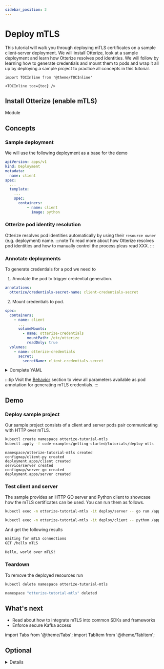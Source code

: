 ```yaml
---
sidebar_position: 2
---
```


# Deploy mTLS

This tutorial will walk you through deploying mTLS certificates on a sample client-server deployment.
We will install Otterize, look at a sample deployment and learn how Otterize resolves pod identities.
We will follow by learning how to generate credentials and mount them to pods
and wrap it all up by deploying a sample project to practice all concepts in this tutorial.

```mdx-code-block
import TOCInline from '@theme/TOCInline'

<TOCInline toc={toc} />
```

## Install Otterize (enable mTLS)

Module

## Concepts

### Sample deployment

We will use the following deployment as a base for the demo

```yaml
apiVersion: apps/v1
kind: Deployment
metadata:
  name: client
spec:
  ...
  template:
    ...
    spec:
      containers:
          - name: client
            image: python
```

### Otterize pod identity resolution

Otterize resolves pod identities automatically by using their `resource owner` (e.g. deployment) name.
:::note
To read more about how Otterize resolves pod identities and how to manually control the process pleas read XXX.
:::

### Annotate deployments

To generate credentials for a pod we need to

1. Annotate the pod to trigger credential generation.

```yaml
annotations:
  otterize/credentials-secret-name: client-credentials-secret
```

2. Mount credentials to pod.

```yaml
spec:
  containers:
    - name: client
      ...
      volumeMounts:
        - name: otterize-credentials
          mountPath: /etc/otterize
          readOnly: true
  volumes:
    - name: otterize-credentials
      secret:
        secretName: client-credentials-secret
```

<details>
<summary>Complete YAML</summary>

```yaml title="code-examples/getting-started/deploy-mtls/client.yaml"
apiVersion: apps/v1
kind: Deployment
metadata:
  name: client
spec:
  selector:
    matchLabels:
      app: client
  template:
    metadata:
      labels:
        app: client
      annotations:
        otterize/tls-secret-name: credentials-secret-name
    spec:
      containers:
        - name: client
          image: python
          volumeMounts:
            - name: otterize-credentials
              mountPath: /etc/otterize
              readOnly: true
      volumes:
        - name: otterize-credentials
          secret:
            secretName: client-credentials-secret
```

</details>

:::tip
Visit the [Behavior](/documentation/credential-operator/behavior) section to view all parameters available as pod
annotation for generating mTLS credentials.
:::

## Demo
### Deploy sample project

Our sample project consists of a client and server pods pair communicating with HTTP over mTLS.

```bash
kubectl create namespace otterize-tutorial-mtls
kubectl apply -f code-examples/getting-started/tutorials/deploy-mtls
```

```shell title="Result"
namespace/otterize-tutorial-mtls created
configmap/client-py created
deployment.apps/client created
service/server created
configmap/server-go created
deployment.apps/server created
```

### Test client and server

The sample provides an HTTP GO server and Python client to showcase how the mTLS certificates can be used.
You can run them as follows.

```bash title="go run server.go"
kubectl exec -n otterize-tutorial-mtls -it deploy/server -- go run /app/server.go
```

```bash title="python client.py"
kubectl exec -n otterize-tutorial-mtls -it deploy/client -- python /app/client.py
```

And get the following results

```bash title="go run server.go"
Waiting for mTLS connections
GET /hello mTLS
```

```bash title="python client.py"
Hello, world over mTLS!
```

### Teardown
To remove the deployed resources run

```bash
kubectl delete namespace otterize-tutorial-mtls
```
```bash title="Result
namespace "otterize-tutorial-mtls" deleted
```

## What's next

- Read about how to integrate mTLS into common SDKs and frameworks
- Enforce secure Kafka access

import Tabs from '@theme/Tabs';
import TabItem from '@theme/TabItem';

## Optional
<details>

Following are examples for how you can test the generated credentials

### Inspect the certificate

We can use openssl to inspect the generated certificates. The certificates are stored as K8s secrets and are also mounted inside pods.

We will first retrieve them

<Tabs>
  <TabItem value="secret-direct" label="K8s secret" default>

```shell
kubectl get secret -n otterize-tutorial-mtls client-credentials-secret -o jsonpath='{.data.svid\.pem}' | base64 -d > svid.pem
```

</TabItem>
  <TabItem value="secret-pod" label="K8s pod mount" default>

```shell
kubectl exec -n otterize-tutorial-mtls -it deploy/client -- cat /etc/otterize/svid.pem > svid.pem
```
</TabItem>
</Tabs>

And now we can inspect them
```shell
openssl x509 -in svid.pem -text | head -n 15
```
```x509 title="Result"
Certificate:
    Data:
        Version: 3 (0x2)
        Serial Number:
            0b:eb:eb:4d:0e:02:7e:28:93:30:1c:55:26:22:8b:c7
        Signature Algorithm: sha256WithRSAEncryption
        Issuer: C = US, O = SPIRE
        Validity
            Not Before: Aug 24 12:19:57 2022 GMT
            Not After : Sep 23 12:20:07 2022 GMT
        Subject: C = US, O = SPIRE, CN = client.otterize-tutorial-mtls
        Subject Public Key Info:
            Public Key Algorithm: id-ecPublicKey
                Public-Key: (256 bit)
                pub:
```

</details>